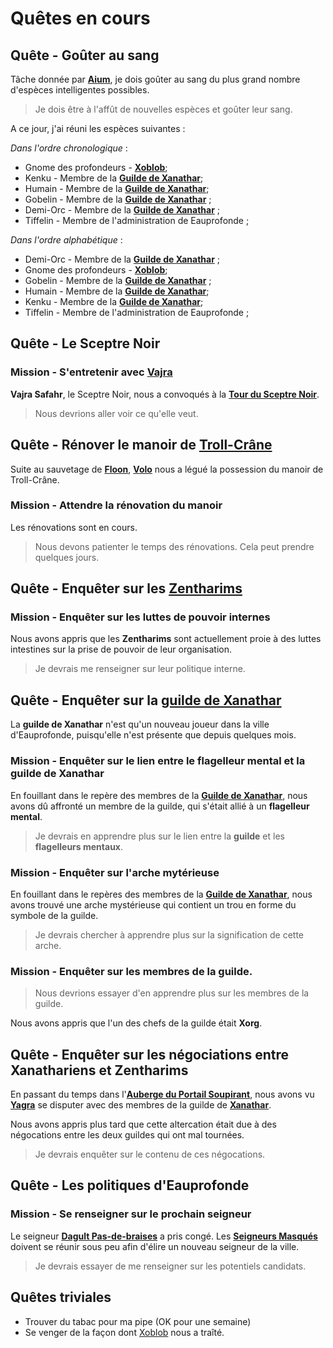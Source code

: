 # Quêtes en cours

## Quête - Goûter au sang
Tâche donnée par [**Aium**](../../HISTOIRE/Aiumhykl'itheth.md), je dois goûter au sang du plus grand nombre d'espèces intelligentes possibles.

> Je dois être à l'affût de nouvelles espèces et goûter leur sang.

A ce jour, j'ai réuni les espèces suivantes :

*Dans l'ordre chronologique* :
* Gnome des profondeurs - [**Xoblob**](../PERSONNAGES/Xoblob.md);
* Kenku - Membre de la [**Guilde de Xanathar**](../ORGANISATIONS/GuildeDeXanathar.md);
* Humain - Membre de la [**Guilde de Xanathar**](../ORGANISATIONS/GuildeDeXanathar.md);
* Gobelin - Membre de la [**Guilde de Xanathar**](../ORGANISATIONS/GuildeDeXanathar.md) ;
* Demi-Orc - Membre de la [**Guilde de Xanathar**](../ORGANISATIONS/GuildeDeXanathar.md) ;
* Tiffelin - Membre de l'administration de Eauprofonde ;

*Dans l'ordre alphabétique* : 
* Demi-Orc - Membre de la [**Guilde de Xanathar**](../ORGANISATIONS/GuildeDeXanathar.md) ;
* Gnome des profondeurs - [**Xoblob**](../PERSONNAGES/Xoblob.md);
* Gobelin - Membre de la [**Guilde de Xanathar**](../ORGANISATIONS/GuildeDeXanathar.md) ;
* Humain - Membre de la [**Guilde de Xanathar**](../ORGANISATIONS/GuildeDeXanathar.md);
* Kenku - Membre de la [**Guilde de Xanathar**](../ORGANISATIONS/GuildeDeXanathar.md);
* Tiffelin - Membre de l'administration de Eauprofonde ;

## Quête - Le Sceptre Noir
### Mission - S'entretenir avec [Vajra](../PERSONNAGES/VajraSafahr.md)

**Vajra Safahr**, le Sceptre Noir, nous a convoqués à la [**Tour du Sceptre Noir**](../Lieux.md#tour-du-sceptre-noir). 

> Nous devrions aller voir ce qu'elle veut.

## Quête - Rénover le manoir de [Troll-Crâne](../ORGANISATIONS/EctoplasmeJoyeux.md)
Suite au sauvetage de [**Floon**](../PERSONNAGES/Floon.md), [**Volo**](../PERSONNAGES/Volo.md) nous a légué la possession du manoir de Troll-Crâne.


### Mission - Attendre la rénovation du manoir
Les rénovations sont en cours.
> Nous devons patienter le temps des rénovations. Cela peut prendre quelques jours.


## Quête - Enquêter sur les [Zentharims](../ORGANISATIONS/Zentharims.md)
### Mission - Enquêter sur les luttes de pouvoir internes
Nous avons appris que les **Zentharims** sont actuellement proie à des luttes intestines sur la prise de pouvoir de leur organisation.

> Je devrais me renseigner sur leur politique interne.

## Quête - Enquêter sur la [guilde de Xanathar](../ORGANISATIONS/GuildeDeXanathar.md)
La **guilde de Xanathar** n'est qu'un nouveau joueur dans la ville d'Eauprofonde, puisqu'elle n'est présente que depuis quelques mois.

### Mission - Enquêter sur le lien entre le flagelleur mental et la guilde de Xanathar
En fouillant dans le repère des membres de la [**Guilde de Xanathar**](../ORGANISATIONS/GuildeDeXanathar.md), nous avons dû affronté un membre de la guilde, qui s'était allié à un **flagelleur mental**.

> Je devrais en apprendre plus sur le lien entre la **guilde** et les **flagelleurs mentaux**.

### Mission - Enquêter sur l'arche mytérieuse
En fouillant dans le repères des membres de la [**Guilde de Xanathar**](../ORGANISATIONS/GuildeDeXanathar.md), nous avons trouvé une arche mystérieuse qui contient un trou en forme du symbole de la guilde.

> Je devrais chercher à apprendre plus sur la signification de cette arche.

### Mission - Enquêter sur les membres de la guilde.

> Nous devrions essayer d'en apprendre plus sur les membres de la guilde.

Nous avons appris que l'un des chefs de la guilde était **Xorg**.

## Quête - Enquêter sur les négociations entre Xanathariens et Zentharims
En passant du temps dans l'[**Auberge du Portail Soupirant**](../ORGANISATIONS/AubergeDuPortailSoupirant.md), nous avons vu [**Yagra**](../ORGANISATIONS/Zentharims.md#yagra) se disputer avec des membres de la guilde de [**Xanathar**](../ORGANISATIONS/GuildeDeXanathar.md). 

Nous avons appris plus tard que cette altercation était due à des négocations entre les deux guildes qui ont mal tournées. 

> Je devrais enquêter sur le contenu de ces négocations.

## Quête - Les politiques d'Eauprofonde

### Mission - Se renseigner sur le prochain seigneur
Le seigneur [**Dagult Pas-de-braises**](../PERSONNAGES/Dagult-Pas-de-Braises.md) a pris congé. Les [**Seigneurs Masqués**](../ORGANISATIONS/LesSeigneursMasqués.md) doivent se réunir sous peu afin d'élire un nouveau seigneur de la ville.

> Je devrais essayer de me renseigner sur les potentiels candidats.

## Quêtes triviales
* Trouver du tabac pour ma pipe (OK pour une semaine)
* Se venger de la façon dont [Xoblob](../PERSONNAGES/Xoblob.md) nous a traîté.
